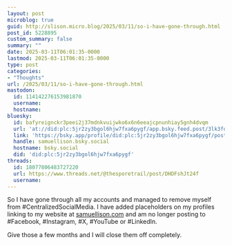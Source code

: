 ```yaml
---
layout: post
microblog: true
guid: http://slison.micro.blog/2025/03/11/so-i-have-gone-through.html
post_id: 5228895
custom_summary: false
summary: ""
date: 2025-03-11T06:01:35-0000
lastmod: 2025-03-11T06:01:35-0000
type: post
categories:
- "Thoughts"
url: /2025/03/11/so-i-have-gone-through.html
mastodon:
  id: 114142276153981870
  username: 
  hostname: 
bluesky:
  id: bafyreignckr3peei2j37mdnkvuijwko6x6n6eeajcpnunhiay5gnh4dvqm
  url: 'at://did:plc:5jr2zy3bgol6hjw7fxa6pygf/app.bsky.feed.post/3lk3fdr5mfa2h'
  link: 'https://bsky.app/profile/did:plc:5jr2zy3bgol6hjw7fxa6pygf/post/3lk3fdr5mfa2h'
  handle: samuellison.bsky.social
  hostname: bsky.social
  did: 'did:plc:5jr2zy3bgol6hjw7fxa6pygf'
threads:
  id: 18077806483727220
  url: https://www.threads.net/@thesporetrail/post/DHDFshJt24f
  username: 
---
```

So I have gone through all my accounts and managed to remove myself from #CentralizedSocialMedia. I have added placeholders on my profiles linking to my website at [samuellison.com](https://samuellison.com) and am no longer posting to #Facebook, #Instagram, #X, #YouTube or #LinkedIn. 

Give those a few months and I will close them off completely.

